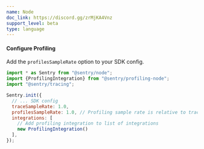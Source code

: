 ```yaml
---
name: Node
doc_link: https://discord.gg/zrMjKA4Vnz
support_level: beta
type: language
---
```


#### Configure Profiling

Add the `profilesSampleRate` option to your SDK config.

```javascript
import * as Sentry from "@sentry/node";
import {ProfilingIntegration} from "@sentry/profiling-node";
import "@sentry/tracing";

Sentry.init({
  // ... SDK config
  traceSampleRate: 1.0,
  profilesSampleRate: 1.0, // Profiling sample rate is relative to tracesSampleRate
  integrations: [
    // Add profiling integration to list of integrations
    new ProfilingIntegration()
  ],
});
```
